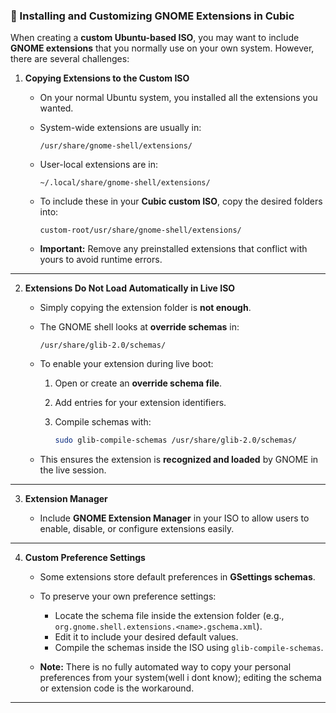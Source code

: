 

### 🧩 Installing and Customizing GNOME Extensions in Cubic

When creating a **custom Ubuntu-based ISO**, you may want to include **GNOME extensions** that you normally use on your own system. However, there are several challenges:

1. **Copying Extensions to the Custom ISO**

   * On your normal Ubuntu system, you installed all the extensions you wanted.

   * System-wide extensions are usually in:

     ```text
     /usr/share/gnome-shell/extensions/
     ```

   * User-local extensions are in:

     ```text
     ~/.local/share/gnome-shell/extensions/
     ```

   * To include these in your **Cubic custom ISO**, copy the desired folders into:

     ```text
     custom-root/usr/share/gnome-shell/extensions/
     ```

   * **Important:** Remove any preinstalled extensions that conflict with yours to avoid runtime errors.

---

2. **Extensions Do Not Load Automatically in Live ISO**

   * Simply copying the extension folder is **not enough**.

   * The GNOME shell looks at **override schemas** in:

     ```text
     /usr/share/glib-2.0/schemas/
     ```

   * To enable your extension during live boot:

     1. Open or create an **override schema file**.
     2. Add entries for your extension identifiers.
     3. Compile schemas with:

        ```bash
        sudo glib-compile-schemas /usr/share/glib-2.0/schemas/
        ```

   * This ensures the extension is **recognized and loaded** by GNOME in the live session.

---

3. **Extension Manager**

   * Include **GNOME Extension Manager** in your ISO to allow users to enable, disable, or configure extensions easily.

---

4. **Custom Preference Settings**

   * Some extensions store default preferences in **GSettings schemas**.

   * To preserve your own preference settings:

     * Locate the schema file inside the extension folder (e.g., `org.gnome.shell.extensions.<name>.gschema.xml`).
     * Edit it to include your desired default values.
     * Compile the schemas inside the ISO using `glib-compile-schemas`.

   * **Note:** There is no fully automated way to copy your personal preferences from your system(well i dont know); editing the schema or extension code is the workaround.

---

